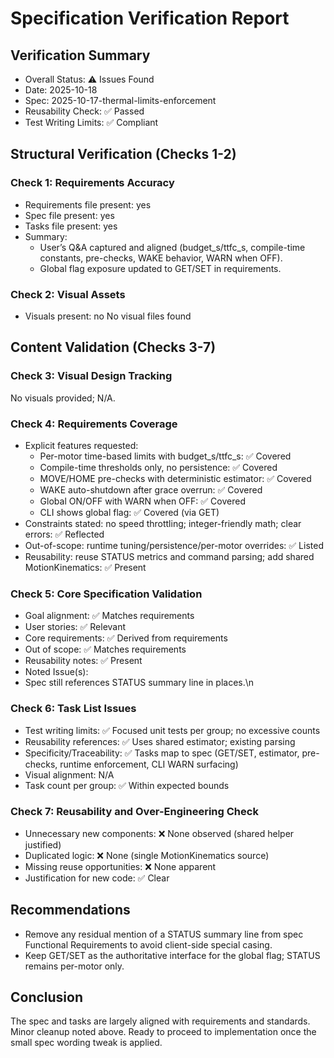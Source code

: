 # Specification Verification Report

## Verification Summary
- Overall Status: ⚠️ Issues Found
- Date: 2025-10-18
- Spec: 2025-10-17-thermal-limits-enforcement
- Reusability Check: ✅ Passed
- Test Writing Limits: ✅ Compliant

## Structural Verification (Checks 1-2)

### Check 1: Requirements Accuracy
- Requirements file present: yes
- Spec file present: yes
- Tasks file present: yes
- Summary:
  - User’s Q&A captured and aligned (budget_s/ttfc_s, compile-time constants, pre-checks, WAKE behavior, WARN when OFF).
  - Global flag exposure updated to GET/SET in requirements.

### Check 2: Visual Assets
- Visuals present: no
No visual files found

## Content Validation (Checks 3-7)

### Check 3: Visual Design Tracking
No visuals provided; N/A.

### Check 4: Requirements Coverage
- Explicit features requested:
  - Per-motor time-based limits with budget_s/ttfc_s: ✅ Covered
  - Compile-time thresholds only, no persistence: ✅ Covered
  - MOVE/HOME pre-checks with deterministic estimator: ✅ Covered
  - WAKE auto-shutdown after grace overrun: ✅ Covered
  - Global ON/OFF with WARN when OFF: ✅ Covered
  - CLI shows global flag: ✅ Covered (via GET)
- Constraints stated: no speed throttling; integer-friendly math; clear errors: ✅ Reflected
- Out-of-scope: runtime tuning/persistence/per-motor overrides: ✅ Listed
- Reusability: reuse STATUS metrics and command parsing; add shared MotionKinematics: ✅ Present

### Check 5: Core Specification Validation
- Goal alignment: ✅ Matches requirements
- User stories: ✅ Relevant
- Core requirements: ✅ Derived from requirements
- Out of scope: ✅ Matches requirements
- Reusability notes: ✅ Present
- Noted Issue(s):
- Spec still references STATUS summary line in places.\n

### Check 6: Task List Issues
- Test writing limits: ✅ Focused unit tests per group; no excessive counts
- Reusability references: ✅ Uses shared estimator; existing parsing
- Specificity/Traceability: ✅ Tasks map to spec (GET/SET, estimator, pre-checks, runtime enforcement, CLI WARN surfacing)
- Visual alignment: N/A
- Task count per group: ✅ Within expected bounds

### Check 7: Reusability and Over-Engineering Check
- Unnecessary new components: ❌ None observed (shared helper justified)
- Duplicated logic: ❌ None (single MotionKinematics source)
- Missing reuse opportunities: ❌ None apparent
- Justification for new code: ✅ Clear

## Recommendations
- Remove any residual mention of a STATUS summary line from spec Functional Requirements to avoid client-side special casing.
- Keep GET/SET as the authoritative interface for the global flag; STATUS remains per-motor only.

## Conclusion
The spec and tasks are largely aligned with requirements and standards. Minor cleanup noted above. Ready to proceed to implementation once the small spec wording tweak is applied.
